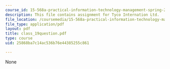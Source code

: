 ```yaml
---
course_id: 15-568a-practical-information-technology-management-spring-2005
description: This file contains assignment for Tyco Internation Ltd.
file_location: /coursemedia/15-568a-practical-information-technology-management-spring-2005/25868ba7c14ac536b76e44385255c861_class_19question.pdf
file_type: application/pdf
layout: pdf
title: class_19question.pdf
type: course
uid: 25868ba7c14ac536b76e44385255c861

---
```

None